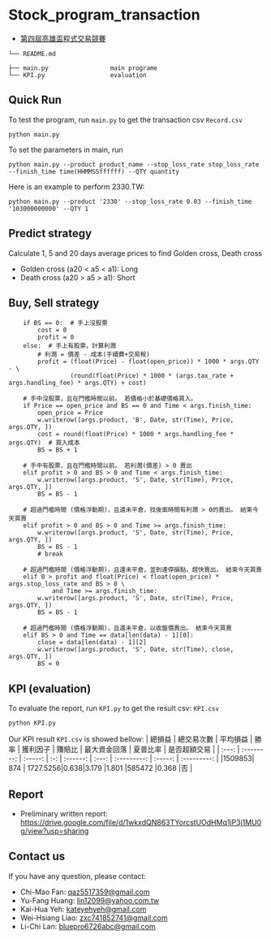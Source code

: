 # Stock_program_transaction  
- [第四屆高雄盃程式交易競賽](https://bhuntr.com/tw/competitions/eqpkavrw0olm1wupbd)  

```
└── README.md 

├── main.py                 main programe
└── KPI.py                  evaluation 
```  

## Quick Run
To test the program, run `main.py` to get the transaction csv `Record.csv`  
```
python main.py
```
To set the parameters in main, run
```
python main.py --product product_name --stop_loss_rate stop_loss_rate --finish_time time(HHMMSSffffff) --QTY quantity
```
Here is an example to perform 2330.TW:
```
python main.py --product '2330' --stop_loss_rate 0.03 --finish_time '103000000000' --QTY 1
```

## Predict strategy  
Calculate 1, 5 and 20 days average prices to find Golden cross, Death cross  
- Golden cross (a20 < a5 < a1): Long  
- Death cross (a20 > a5 > a1): Short

## Buy, Sell strategy  
```
    if BS == 0:  # 手上沒股票
        cost = 0
        profit = 0
    else:  # 手上有股票，計算利潤
        # 利潤 = 價差 - 成本(手續費+交易稅)
        profit = (float(Price) - float(open_price)) * 1000 * args.QTY - \
                 (round(float(Price) * 1000 * (args.tax_rate + args.handling_fee) * args.QTY) + cost)

    # 手中沒股票，且在門檻時間以前。 若價格小於基礎價格買入。
    if Price == open_price and BS == 0 and Time < args.finish_time:
        open_price = Price
        w.writerow([args.product, 'B', Date, str(Time), Price, args.QTY, ])
        cost = round(float(Price) * 1000 * args.handling_fee * args.QTY)  # 買入成本
        BS = BS + 1

    # 手中有股票，且在門檻時間以前。 若利潤(價差) > 0 賣出
    elif profit > 0 and BS > 0 and Time < args.finish_time:
        w.writerow([args.product, 'S', Date, str(Time), Price, args.QTY, ])
        BS = BS - 1

    # 超過門檻時間 (價格浮動期)，且還未平倉，找後面時間有利潤 > 0的賣出。 結束今天買賣
    elif profit > 0 and BS > 0 and Time >= args.finish_time:
        w.writerow([args.product, 'S', Date, str(Time), Price, args.QTY, ])
        BS = BS - 1
        # break

    # 超過門檻時間 (價格浮動期)，且還未平倉，並到達停損點，趕快賣出。 結束今天買賣
    elif 0 > profit and float(Price) < float(open_price) * args.stop_loss_rate and BS > 0 \
            and Time >= args.finish_time:
        w.writerow([args.product, 'S', Date, str(Time), Price, args.QTY, ])
        BS = BS - 1

    # 超過門檻時間 (價格浮動期)，且還未平倉，以收盤價賣出。 結束今天買賣
    elif BS > 0 and Time == data[len(data) - 1][0]:
        close = data[len(data) - 1][2]
        w.writerow([args.product, 'S', Date, str(Time), close, args.QTY, ])
        BS = 0
```

## KPI (evaluation)  
To evaluate the report, run `KPI.py` to get the result csv: `KPI.csv`
```
python KPI.py
```
Our KPI result `KPI.csv` is showed bellow:
| 總損益 | 總交易次數 | 平均損益 | 勝率 | 獲利因子 | 賺賠比 | 最大資金回落 | 夏普比率 | 是否超額交易 |
| :---: | :--------: | :-----: | :-: | :------: | :---: | :---------: | :-----: | :---------: |
|1509853| 874       | 1727.5256|0.638|3.179    |1.801 |585472       |0.368   |否            |

## Report  
- Preliminary written report: https://drive.google.com/file/d/1wkxdQN863TYorcstUOdHMq1jP3j1MU0g/view?usp=sharing  


## Contact us  
If you have any question, please contact:  
- Chi-Mao Fan: qaz5517359@gmail.com  
- Yu-Fang Huang: lin12099@yahoo.com.tw  
- Kai-Hua Yeh: kateyehyeh@gmail.com  
- Wei-Hsiang Liao: zxc741852741@gmail.com  
- Li-Chi Lan: bluepro6726abc@gmail.com  


